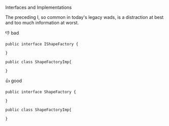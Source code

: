 Interfaces and Implementations

The preceding I, so common in today's legacy wads, is a distraction at best and too much information at worst. 

:-1: bad
```
public interface IShapeFactory {

}

public class ShapeFactoryImp{
	
}

```
:+1: good
```
public interface ShapeFactory {

}

public class ShapeFactoryImp{
	
}
```



